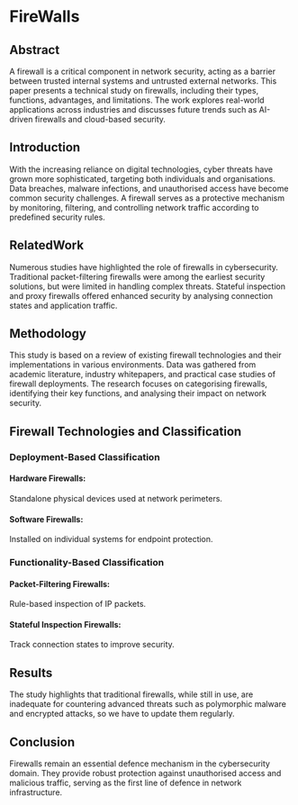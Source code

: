# FireWalls

## Abstract
A firewall is a critical component in network security, acting as a barrier between trusted internal systems and untrusted external networks. 
This paper presents a technical study on firewalls, including their types, functions, advantages, and limitations. 
The work explores real-world applications across industries and discusses future trends such as AI-driven firewalls and cloud-based security. 

## Introduction
With the increasing reliance on digital technologies, cyber threats have grown more sophisticated, targeting both individuals and organisations. 
Data breaches, malware infections, and unauthorised access have become common security challenges. 
A firewall serves as a protective mechanism by monitoring, filtering, and controlling network traffic according to predefined security rules. 

## RelatedWork
Numerous studies have highlighted the role of firewalls in cybersecurity. 
Traditional packet-filtering firewalls were among the earliest security solutions, but were limited in handling complex threats. 
Stateful inspection and proxy firewalls offered enhanced security by analysing connection states and application traffic. 

## Methodology
This study is based on a review of existing firewall technologies and their implementations in various environments. 
Data was gathered from academic literature, industry whitepapers, and practical case studies of firewall deployments. 
The research focuses on categorising firewalls, identifying their key functions, and analysing their impact on network security.

## Firewall Technologies and Classification
### Deployment-Based Classification
#### Hardware Firewalls:
Standalone physical devices used at network perimeters.
#### Software Firewalls: 
Installed on individual systems for endpoint protection.
### Functionality-Based Classification
#### Packet-Filtering Firewalls: 
Rule-based inspection of IP packets.
#### Stateful Inspection Firewalls: 
Track connection states to improve security.

## Results
The study highlights that traditional firewalls, while still in use, are inadequate for countering advanced threats such as polymorphic malware 
and encrypted attacks, so we have to update them regularly.

## Conclusion
Firewalls remain an essential defence mechanism in the cybersecurity domain. They provide robust protection against unauthorised access 
and malicious traffic, serving as the first line of defence in network infrastructure.
